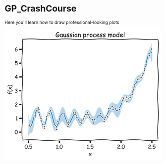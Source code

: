 # GP_CrashCourse

Here you'll learn how to draw professional-looking plots

![alt text](https://github.com/emilioMaddalena/GP_CrashCourse/blob/main/picture/GP.png)
